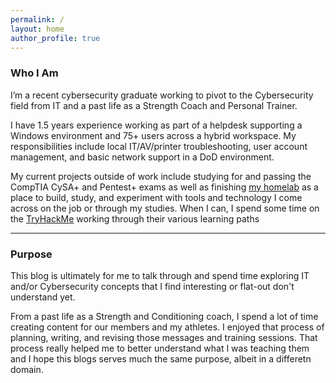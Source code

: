 ```yaml
---
permalink: /
layout: home
author_profile: true
---
```

### Who I Am
I’m a recent cybersecurity graduate working to pivot to the Cybersecurity field from IT and a past life as a Strength Coach and Personal Trainer. 

I have 1.5 years experience working as part of a helpdesk supporting a Windows environment and 75+ users across a hybrid workspace. My responsibilities include local IT/AV/printer troubleshooting, user account management, and basic network support in a DoD environment.

My current projects outside of work include studying for and passing the CompTIA CySA+ and Pentest+ exams as well as finishing [my homelab](/homelab) as a place to build, study, and experiment with tools and technology I come across on the job or through my studies. When I can, I spend some time on the [TryHackMe](https://tryhackme.com) working through their various learning paths

--- 
### Purpose
This blog is ultimately for me to talk through and spend time exploring IT and/or Cybersecurity concepts that I find interesting or flat-out don't understand yet. 

From a past life as a Strength and Conditioning coach, I spend a lot of time creating content for our members and my athletes. I enjoyed that process of planning, writing, and revising those messages and training sessions. That process really helped me to better understand what I was teaching them and I hope this blogs serves much the same purpose, albeit in a differetn domain.
